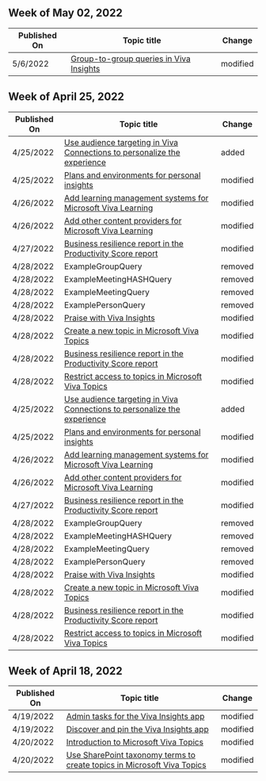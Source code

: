 <!-- This file is generated automatically each week. Changes made to this file will be overwritten.-->



## Week of May 02, 2022


| Published On |Topic title | Change |
|------|------------|--------|
| 5/6/2022 | [Group-to-group queries in Viva Insights](/viva/insights/tutorials/group-to-group-queries) | modified |


## Week of April 25, 2022


| Published On |Topic title | Change |
|------|------------|--------|
| 4/25/2022 | [Use audience targeting in Viva Connections to personalize the experience](/viva/connections/use-audience-targeting-in-viva-connections) | added |
| 4/25/2022 | [Plans and environments for personal insights](/viva/insights/personal/overview/plans-environments) | modified |
| 4/26/2022 | [Add learning management systems for Microsoft Viva Learning](/viva/learning/configure-lms) | modified |
| 4/26/2022 | [Add other content providers for Microsoft Viva Learning](/viva/learning/configure-other-content-sources) | modified |
| 4/27/2022 | [Business resilience report in the Productivity Score report](/viva/insights/tutorials/bcrps) | modified |
| 4/28/2022 | ExampleGroupQuery | removed |
| 4/28/2022 | ExampleMeetingHASHQuery | removed |
| 4/28/2022 | ExampleMeetingQuery | removed |
| 4/28/2022 | ExamplePersonQuery | removed |
| 4/28/2022 | [Praise with Viva Insights](/viva/insights/personal/teams/viva-insights-praise) | modified |
| 4/28/2022 | [Create a new topic in Microsoft Viva Topics](/viva/topics/create-a-topic) | modified |
| 4/28/2022 | [Business resilience report in the Productivity Score report](/viva/insights/tutorials/bcrps) | modified |
| 4/28/2022 | [Restrict access to topics in Microsoft Viva Topics](/viva/topics/restrict-access-to-topics) | modified |
| 4/25/2022 | [Use audience targeting in Viva Connections to personalize the experience](/viva/connections/use-audience-targeting-in-viva-connections) | added |
| 4/25/2022 | [Plans and environments for personal insights](/viva/insights/personal/overview/plans-environments) | modified |
| 4/26/2022 | [Add learning management systems for Microsoft Viva Learning](/viva/learning/configure-lms) | modified |
| 4/26/2022 | [Add other content providers for Microsoft Viva Learning](/viva/learning/configure-other-content-sources) | modified |
| 4/27/2022 | [Business resilience report in the Productivity Score report](/viva/insights/tutorials/bcrps) | modified |
| 4/28/2022 | ExampleGroupQuery | removed |
| 4/28/2022 | ExampleMeetingHASHQuery | removed |
| 4/28/2022 | ExampleMeetingQuery | removed |
| 4/28/2022 | ExamplePersonQuery | removed |
| 4/28/2022 | [Praise with Viva Insights](/viva/insights/personal/teams/viva-insights-praise) | modified |
| 4/28/2022 | [Create a new topic in Microsoft Viva Topics](/viva/topics/create-a-topic) | modified |
| 4/28/2022 | [Business resilience report in the Productivity Score report](/viva/insights/tutorials/bcrps) | modified |
| 4/28/2022 | [Restrict access to topics in Microsoft Viva Topics](/viva/topics/restrict-access-to-topics) | modified |


## Week of April 18, 2022


| Published On |Topic title | Change |
|------|------------|--------|
| 4/19/2022 | [Admin tasks for the Viva Insights app](/viva/insights/personal/teams/viva-teams-app-admin-tasks) | modified |
| 4/19/2022 | [Discover and pin the Viva Insights app](/viva/insights/personal/teams/viva-teams-app-install) | modified |
| 4/20/2022 | [Introduction to Microsoft Viva Topics](/viva/topics/index) | modified |
| 4/20/2022 | [Use SharePoint taxonomy terms to create topics in Microsoft Viva Topics](/viva/topics/sharepoint-taxonomy) | modified |
